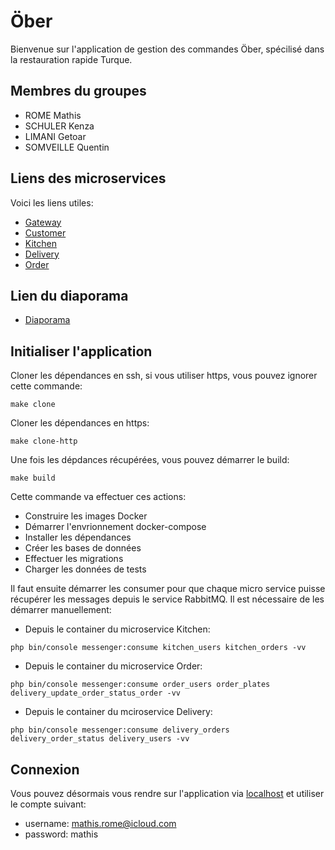 # Öber

Bienvenue sur l'application de gestion des commandes Öber, spécilisé dans la restauration rapide Turque. 
## Membres du groupes
- ROME Mathis
- SCHULER Kenza
- LIMANI Getoar
- SOMVEILLE Quentin

## Liens des microservices
Voici les liens utiles:
- [Gateway](https://github.com/mathisrome/m2-microservices-gateway)
- [Customer](https://github.com/mathisrome/m2-microservices-customer)
- [Kitchen](https://github.com/mathisrome/m2-microservices-kitchen)
- [Delivery](https://github.com/mathisrome/m2-microservices-delivery)
- [Order](https://github.com/mathisrome/m2-microservices-order)

## Lien du diaporama
- [Diaporama](https://docs.google.com/presentation/d/1L-1DR8S4r9CzKFjg4t4RdKLst96BJZVG1nGrd5Z9TUI/edit?usp=sharing)

## Initialiser l'application

Cloner les dépendances en ssh, si vous utiliser https, vous pouvez ignorer cette commande:
```shell
make clone
```

Cloner les dépendances en https:
```shell
make clone-http
```

Une fois les dépdances récupérées, vous pouvez démarrer le build:
```shell
make build
```

Cette commande va effectuer ces actions:
- Construire les images Docker
- Démarrer l'envrionnement docker-compose
- Installer les dépendances
- Créer les bases de données
- Effectuer les migrations
- Charger les données de tests

Il faut ensuite démarrer les consumer pour que chaque micro service puisse récupérer les messages depuis le service RabbitMQ. 
Il est nécessaire de les démarrer manuellement:
- Depuis le container du microservice Kitchen:
```shell
php bin/console messenger:consume kitchen_users kitchen_orders -vv
```
- Depuis le container du microservice Order:
```shell
php bin/console messenger:consume order_users order_plates delivery_update_order_status_order -vv
```
- Depuis le container du mciroservice Delivery:
```shell
php bin/console messenger:consume delivery_orders delivery_order_status delivery_users -vv
```
## Connexion
Vous pouvez désormais vous rendre sur l'application via [localhost](localhost:5173) et utiliser le compte suivant:
- username: mathis.rome@icloud.com
- password: mathis
